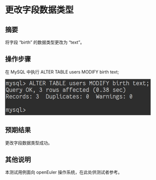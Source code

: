 # 更改字段数据类型

## 摘要

将字段 “birth” 的数据类型更改为 “text”。

## 操作步骤

在 MySQL 中执行 ALTER TABLE users MODIFY birth text;

![更改字段数据类型](./img/更改字段数据类型.png)

## 预期结果

更改字段数据类型成功。

## 其他说明

本测试用例面向 openEuler 操作系统，在此处供测试者参考。
